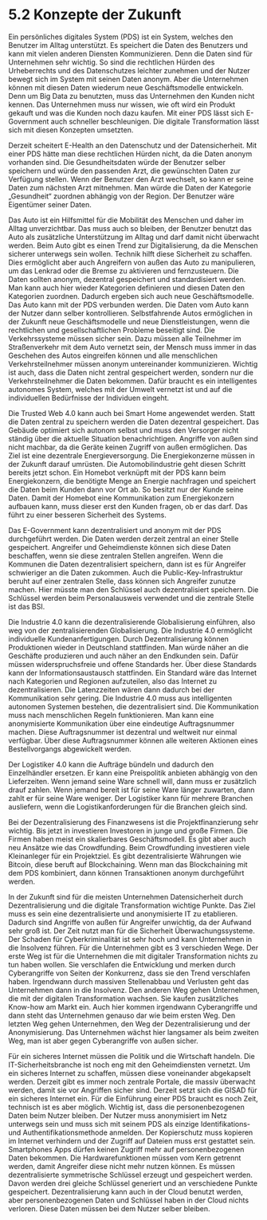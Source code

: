 # 5.2 Konzepte der ZukunftEin persönliches digitales System \(PDS\) ist ein System, welches den Benutzer im Alltag unterstützt. Es speichert die Daten des Benutzers und kann mit vielen anderen Diensten Kommunizieren. Denn die Daten sind für Unternehmen sehr wichtig. So sind die rechtlichen Hürden des Urheberrechts und des Datenschutzes leichter zunehmen und der Nutzer bewegt sich im System mit seinen Daten anonym. Aber die Unternehmen können mit diesen Daten wiederum neue Geschäftsmodelle entwickeln. Denn um Big Data zu benutzten, muss das Unternehmen den Kunden nicht kennen. Das Unternehmen muss nur wissen, wie oft wird ein Produkt gekauft und was die Kunden noch dazu kaufen. Mit einer PDS lässt sich E-Government auch schneller beschleunigen. Die digitale Transformation lässt sich mit diesen Konzepten umsetzten.Derzeit scheitert E-Health an den Datenschutz und der Datensicherheit. Mit einer PDS hätte man diese rechtlichen Hürden nicht, da die Daten anonym vorhanden sind. Die Gesundheitsdaten würde der Benutzer selber speichern und würde den passenden Arzt, die gewünschten Daten zur Verfügung stellen. Wenn der Benutzer den Arzt wechselt, so kann er seine Daten zum nächsten Arzt mitnehmen. Man würde die Daten der Kategorie „Gesundheit“ zuordnen abhängig von der Region. Der Benutzer wäre Eigentümer seiner Daten.Das Auto ist ein Hilfsmittel für die Mobilität des Menschen und daher im Alltag unverzichtbar. Das muss auch so bleiben, der Benutzer benutzt das Auto als zusätzliche Unterstützung im Alltag und darf damit nicht überwacht werden. Beim Auto gibt es einen Trend zur Digitalisierung, da die Menschen sicherer unterwegs sein wollen. Technik hilft diese Sicherheit zu schaffen. Dies ermöglicht aber auch Angreifern von außen das Auto zu manipulieren, um das Lenkrad oder die Bremse zu aktivieren und fernzusteuern. Die Daten sollten anonym, dezentral gespeichert und standardisiert werden. Man kann auch hier wieder Kategorien definieren und diesen Daten den Kategorien zuordnen. Dadurch ergeben sich auch neue Geschäftsmodelle. Das Auto kann mit der PDS verbunden werden. Die Daten vom Auto kann der Nutzer dann selber kontrollieren. Selbstfahrende Autos ermöglichen in der Zukunft neue Geschäftsmodelle und neue Dienstleistungen, wenn die rechtlichen und gesellschaftlichen Probleme beseitigt sind. Die Verkehrssysteme müssen sicher sein. Dazu müssen alle Teilnehmer im Straßenverkehr mit dem Auto vernetzt sein, der Mensch muss immer in das Geschehen des Autos eingreifen können und alle menschlichen Verkehrsteilnehmer müssen anonym untereinander kommunizieren. Wichtig ist auch, dass die Daten nicht zentral gespeichert werden, sondern nur die Verkehrsteilnehmer die Daten bekommen. Dafür braucht es ein intelligentes autonomes System, welches mit der Umwelt vernetzt ist und auf die individuellen Bedürfnisse der Individuen eingeht.Die Trusted Web 4.0 kann auch bei Smart Home angewendet werden. Statt die Daten zentral zu speichern werden die Daten dezentral gespeichert. Das Gebäude optimiert sich autonom selbst und muss den Versorger nicht ständig über die aktuelle Situation benachrichtigen. Angriffe von außen sind nicht machbar, da die Geräte keinen Zugriff von außen ermöglichen. Das Ziel ist eine dezentrale Energieversorgung. Die Energiekonzerne müssen in der Zukunft darauf umrüsten. Die Automobilindustrie geht diesen Schritt bereits jetzt schon. Ein Homebot verknüpft mit der PDS kann beim Energiekonzern, die benötigte Menge an Energie nachfragen und speichert die Daten beim Kunden dann vor Ort ab. So besitzt nur der Kunde seine Daten. Damit der Homebot eine Kommunikation zum Energiekonzern aufbauen kann, muss dieser erst den Kunden fragen, ob er das darf. Das führt zu einer besseren Sicherheit des Systems.Das E-Government kann dezentralisiert und anonym mit der PDS durchgeführt werden. Die Daten werden derzeit zentral an einer Stelle gespeichert. Angreifer und Geheimdienste können sich diese Daten beschaffen, wenn sie diese zentralen Stellen angreifen. Wenn die Kommunen die Daten dezentralisiert speichern, dann ist es für Angreifer schwieriger an die Daten zukommen. Auch die Public-Key-Infrastruktur beruht auf einer zentralen Stelle, dass können sich Angreifer zunutze machen. Hier müsste man den Schlüssel auch dezentralisiert speichern. Die Schlüssel werden beim Personalausweis verwendet und die zentrale Stelle ist das BSI.Die Industrie 4.0 kann die dezentralisierende Globalisierung einführen, also weg von der zentralisierenden Globalisierung. Die Industrie 4.0 ermöglicht individuelle Kundenanfertigungen. Durch Dezentralisierung können Produktionen wieder in Deutschland stattfinden. Man würde näher an die Geschäfte produzieren und auch näher an den Endkunden sein. Dafür müssen widerspruchsfreie und offene Standards her. Über diese Standards kann der Informationsaustausch stattfinden. Ein Standard wäre das Internet nach Kategorien und Regionen aufzuteilen, also das Internet zu dezentralisieren. Die Latenzzeiten wären dann dadurch bei der Kommunikation sehr gering. Die Industrie 4.0 muss aus intelligenten autonomen Systemen bestehen, die dezentralisiert sind. Die Kommunikation muss nach menschlichen Regeln funktionieren. Man kann eine anonymisierte Kommunikation über eine eindeutige Auftragsnummer machen. Diese Auftragsnummer ist dezentral und weltweit nur einmal verfügbar. Über diese Auftragsnummer können alle weiteren Aktionen eines Bestellvorgangs abgewickelt werden.Der Logistiker 4.0 kann die Aufträge bündeln und dadurch den Einzelhändler ersetzen. Er kann eine Preispolitik anbieten abhängig von den Lieferzeiten. Wenn jemand seine Ware schnell will, dann muss er zusätzlich drauf zahlen. Wenn jemand bereit ist für seine Ware länger zuwarten, dann zahlt er für seine Ware weniger. Der Logistiker kann für mehrere Branchen ausliefern, wenn die Logistikanforderungen für die Branchen gleich sind.Bei der Dezentralisierung des Finanzwesens ist die Projektfinanzierung sehr wichtig. Bis jetzt in investieren Investoren in junge und große Firmen. Die Firmen haben meist ein skalierbares Geschäftsmodell. Es gibt aber auch neu Ansätze wie das Crowdfunding. Beim Crowdfunding investieren viele Kleinanleger für ein Projektziel. Es gibt dezentralisierte Währungen wie Bitcoin, diese beruft auf Blockchaining. Wenn man das Blockchaining mit dem PDS kombiniert, dann können Transaktionen anonym durchgeführt werden.In der Zukunft sind für die meisten Unternehmen Datensicherheit durch Dezentralisierung und die digitale Transformation wichtige Punkte. Das Ziel muss es sein eine dezentralisierte und anonymisierte IT zu etablieren. Dadurch sind Angriffe von außen für Angreifer unwichtig, da der Aufwand sehr groß ist. Der Zeit nutzt man für die Sicherheit Überwachungssysteme. Der Schaden für Cyberkriminalität ist sehr hoch und kann Unternehmen in die Insolvenz führen. Für die Unternehmen gibt es 3 verschieden Wege. Der erste Weg ist für die Unternehmen die mit digitaler Transformation nichts zu tun haben wollen. Sie verschlafen die Entwicklung und merken durch Cyberangriffe von Seiten der Konkurrenz, dass sie den Trend verschlafen haben. Irgendwann durch massiven Stellenabbau und Verlusten geht das Unternehmen dann in die Insolvenz. Den anderen Weg gehen Unternehmen, die mit der digitalen Transformation wachsen.  Sie kaufen zusätzliches Know-how am Markt ein. Auch hier kommen irgendwann Cyberangriffe und dann steht das Unternehmen genauso dar wie beim ersten Weg. Den letzten Weg gehen Unternehmen, den Weg der Dezentralisierung und der Anonymisierung. Das Unternehmen wächst hier langsamer als beim zweiten Weg, man ist aber gegen Cyberangriffe von außen sicher.Für ein sicheres Internet müssen die Politik und die Wirtschaft handeln. Die IT-Sicherheitsbranche ist noch eng mit den Geheimdiensten vernetzt. Um ein sicheres Internet zu schaffen, müssen diese voneinander abgekapselt werden. Derzeit gibt es immer noch zentrale Portale, die massiv überwacht werden, damit sie vor Angriffen sicher sind. Derzeit setzt sich die GISAD für ein sicheres Internet ein. Für die Einführung einer PDS braucht es noch Zeit, technisch ist es aber möglich. Wichtig ist, dass die personenbezogenen Daten beim Nutzer bleiben. Der Nutzer muss anonymisiert im Netz unterwegs sein und muss sich mit seinem PDS als einzige Identifikations- und Authentifikationsmethode anmelden. Der Kopierschutz muss kopieren im Internet verhindern und der Zugriff auf Dateien muss erst gestattet sein. Smartphones Apps dürfen keinen Zugriff mehr auf personenbezogenen Daten bekommen. Die Hardwarefunktionen müssen vom Kern getrennt werden, damit Angreifer diese nicht mehr nutzen können. Es müssen dezentralisierte symmetrische Schlüssel erzeugt und gespeichert werden. Davon werden drei gleiche Schlüssel generiert und an verschiedene Punkte gespeichert. Dezentralisierung kann auch in der Cloud benutzt werden, aber personenbezogenen Daten und Schlüssel haben in der Cloud nichts verloren. Diese Daten müssen bei dem Nutzer selber bleiben.